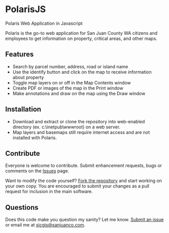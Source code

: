 # PolarisJS
Polaris Web Application in Javascript

Polaris is the go-to web application for San Juan County WA citizens and employees to get information on property, critical areas, and other maps.

## Features
- Search by parcel number, address, road or island name
- Use the identify button and click on the map to receive information about property
- Toggle map layers on or off in the Map Contents window
- Create PDF or images of the map in the Print window
- Make annotations and draw on the map using the Draw window

## Installation
- Download and extract or clone the repository into web-enabled directory (ex. c:\inetpub\wwwroot) on a web server.
- Map layers and basemaps still require internet access and are not installed with Polaris.

## Contribute
Everyone is welcome to contribute. Submit enhancement requests, bugs or comments on the [Issues](https://github.com/SJCGIS/PolarisJS/issues) page.

Want to modify the code yourself? [Fork the repository](https://github.com/SJCGIS/PolarisJS/fork) and start working on your own copy. You are encouraged to submit your changes as a pull request for inclusion in the main software.

## Questions
Does this code make you question my sanity? Let me know. [Submit an issue](https://github.com/SJCGIS/PolarisJS/issues) or email me at [sjcgis@sanjuanco.com](mailto:sjcgis@sanjuanco.com).


